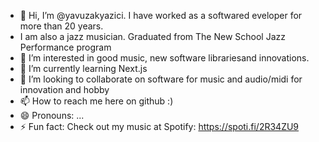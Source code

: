 - 👋 Hi, I’m @yavuzakyazici. I have worked as a softwared eveloper for more than 20 years.
- I am also a jazz musician. Graduated from The New School Jazz Performance program
- 👀 I’m interested in good music, new software librariesand innovations.
- 🌱 I’m currently learning Next.js
- 💞️ I’m looking to collaborate on software for music and audio/midi for innovation and hobby
- 📫 How to reach me here on github :)
- 😄 Pronouns: ...
- ⚡ Fun fact: Check out my music at Spotify: https://spoti.fi/2R34ZU9

<!---
yavuzakyazici/yavuzakyazici is a ✨ special ✨ repository because its `README.md` (this file) appears on your GitHub profile.
You can click the Preview link to take a look at your changes.
--->
